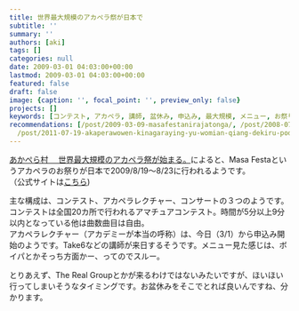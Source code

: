 ```yaml
---
title: 世界最大規模のアカペラ祭が日本で
subtitle: ''
summary: ''
authors: [aki]
tags: []
categories: null
date: 2009-03-01 04:03:00+00:00
lastmod: 2009-03-01 04:03:00+00:00
featured: false
draft: false
image: {caption: '', focal_point: '', preview_only: false}
projects: []
keywords: [コンテスト, アカペラ, 講師, 盆休み, 申込み, 最大規模, メニュー, お祭り, 全国, スルー]
recommendations: [/post/2009-03-09-masafestanirajatonga/, /post/2008-07-05-rajaton/,
  /post/2011-07-19-akaperawowen-kinagaraying-yu-womian-qiang-dekiru-podcast-mouth-off/]
---
```

[あかぺら村　 世界最大規模のアカペラ祭が始まる。](http://acappellavillage.blog103.fc2.com/blog-entry-429.html)によると、Masa Festaというアカペラのお祭りが日本で2009/8/19〜8/23に行われるようです。  
（公式サイトは[こちら](http://masafesta.com/))  
  
主な構成は、コンテスト、アカペラレクチャー、コンサートの３つのようです。  
コンテストは全国20カ所で行われるアマチュアコンテスト。時間が5分以上9分以内となっている他は曲数曲目は自由。  
アカペラレクチャー（アカデミーが本当の呼称）は、今日（3/1）から申込み開始のようです。Take6などの講師が来日するそうです。メニュー見た感じは、ボイパとかそっち方面かー、ってのでスルー。  
  
とりあえず、The Real Groupとかが来るわけではないみたいですが、ほいほい行ってしまいそうなタイミングです。お盆休みをそこでとれば良いんですね、分かります。



